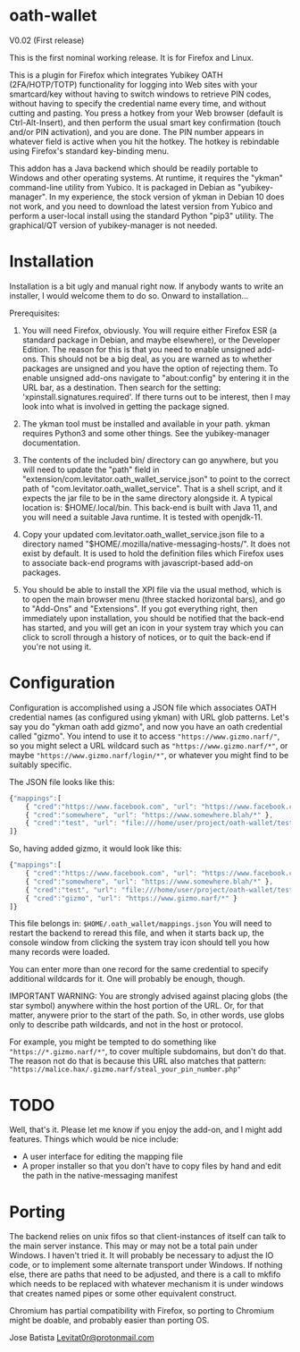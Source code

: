 # oath-wallet

V0.02 (First release)

This is the first nominal working release. It is for Firefox and Linux.

This is a plugin for Firefox which integrates Yubikey OATH (2FA/HOTP/TOTP) functionality
for logging into Web sites with your smartcard/key without having to switch windows to retrieve
PIN codes, without having to specify the credential name every time, and without cutting and pasting.
You press a hotkey from your Web browser (default is Ctrl-Alt-Insert), and then perform the usual smart
key confirmation (touch and/or PIN activation), and you are done. The PIN number appears in whatever field
is active when you hit the hotkey. The hotkey is rebindable using Firefox's standard key-binding menu.

This addon has a Java backend which should be readily portable to Windows and other operating systems.
At runtime, it requires the "ykman" command-line utility from Yubico. It is packaged in Debian as "yubikey-manager".
In my experience, the stock version of ykman in Debian 10 does not work, and you need to download the latest
version from Yubico and perform a user-local install using the standard Python "pip3" utility.
The graphical/QT version of yubikey-manager is not needed.

# Installation

Installation is a bit ugly and manual right now. If anybody wants to write an installer, I would welcome them to do so.
Onward to installation...

Prerequisites:

1. You will need Firefox, obviously. You will require either Firefox ESR (a standard package in Debian, and maybe elsewhere), or the Developer Edition. The reason for this
   is that you need to enable unsigned add-ons. This should not be a big deal, as you are warned as to whether packages are unsigned and you have the option of rejecting them.
   To enable unsigned add-ons navigate to "about:config" by entering it in the URL bar, as a destination. Then search for the setting: 'xpinstall.signatures.required'.
   If there turns out to be interest, then I may look into what is involved in getting the package signed.

2. The ykman tool must be installed and available in your path. ykman requires Python3 and some other things. See the yubikey-manager documentation.
   
3. The contents of the included bin/ directory can go anywhere, but you will need to update the "path" field in "extension/com.levitator.oath_wallet_service.json"
   to point to the correct path of "com.levitator.oath_wallet_service". That is a shell script, and it expects the jar file to be in the same directory alongside it.
   A typical location is: $HOME/.local/bin. This back-end is built with Java 11, and you will need a suitable Java runtime. It is tested with openjdk-11.

4. Copy your updated com.levitator.oath_wallet_service.json file to a directory named "$HOME/.mozilla/native-messaging-hosts/". It does not exist by default.
   It is used to hold the definition files which Firefox uses to associate back-end programs with javascript-based add-on packages.

5.  You should be able to install the XPI file via the usual method, which is to open the main browser menu (three stacked horizontal bars), and go to "Add-Ons"
   and "Extensions". If you got everything right, then immediately upon installation, you should be notified that the back-end has started, and you will get an
   icon in your system tray which you can click to scroll through a history of notices, or to quit the back-end if you're not using it.

Configuration
=============

Configuration is accomplished using a JSON file which associates OATH credential names (as configured using ykman) with URL glob patterns. Let's say
you do "ykman oath add gizmo", and now you have an oath credential called "gizmo". You intend to use it to access `"https://www.gizmo.narf/"`, so you might
select a URL wildcard such as `"https://www.gizmo.narf/*"`, or maybe `"https://www.gizmo.narf/login/*"`, or whatever you might find to be suitably specific.

The JSON file looks like this:

```javascript
{"mappings":[
	{ "cred":"https://www.facebook.com", "url": "https://www.facebook.com/*" },
	{ "cred":"somewhere", "url": "https://www.somewhere.blah/*" },
	{ "cred":"test", "url": "file:///home/user/project/oath-wallet/test.html" }
]}
```

So, having added gizmo, it would look like this:

```javascript
{"mappings":[
	{ "cred":"https://www.facebook.com", "url": "https://www.facebook.com/*" },
	{ "cred":"somewhere", "url": "https://www.somewhere.blah/*" },
	{ "cred":"test", "url": "file:///home/user/project/oath-wallet/test.html" },
	{ "cred":"gizmo", "url": "https://www.gizmo.narf/*" }
]}
```

This file belongs in: `$HOME/.oath_wallet/mappings.json`
You will need to restart the backend to reread this file, and when it starts back up, the console window from clicking
the system tray icon should tell you how many records were loaded.

You can enter more than one record for the same credential to specify additional wildcards for it. One will probably be enough,
though.

IMPORTANT WARNING: You are strongly advised against placing globs (the star symbol) anywhere within the host portion of the URL.
Or, for that matter, anywere prior to the start of the path. So, in other words, use globs only to describe path wildcards, and
not in the host or protocol.

For example, you might be tempted to do something like `"https://*.gizmo.narf/*"`, to cover multiple subdomains, but don't do that.
The reason not do that is because this URL also matches that pattern: `"https://malice.hax/.gizmo.narf/steal_your_pin_number.php"`


TODO
====

Well, that's it. Please let me know if you enjoy the add-on, and I might add features. Things which would be nice include:

- A user interface for editing the mapping file
- A proper installer so that you don't have to copy files by hand and edit the path in the native-messaging manifest

# Porting
The backend relies on unix fifos so that client-instances of itself can talk to the main server instance. This may or may not
be a total pain under Windows. I haven't tried it. It will probably be necessary to adjust the IO code, or to implement
some alternate transport under Windows. If nothing else, there are paths that need to be adjusted, and there is a call to mkfifo
which needs to be replaced with whatever mechanism it is under windows that creates named pipes or some  other equivalent construct.

Chromium has partial compatibility with Firefox, so porting to Chromium might be doable, and probably easier than porting OS.

Jose Batista
Levitat0r@protonmail.com



